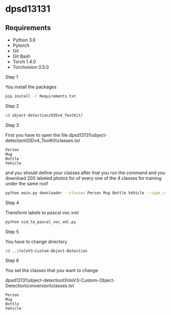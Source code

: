 # dpsd13131
## Requirements
- Python 3.6
- Pytorch 
- Git
- Git Bash
- Torch 1.4.0
- Torchvision 0.5.0


Step 1

You install the packages

```bash
pip install -r Requirements.txt
```

Step 2

```bash 
cd object-detection/OIDv4_ToolKit/
```

Step 3 

First you have to open the file dpsd13131\object-detection\OIDv4_ToolKit\classes.txt 

```
Person
Mug
Bottle
Vehicle
```

and you should define your classes after that you run the command and you download 200 labeled photos for of every one of the 4 classes for training under the same roof
```bash
python main.py downloader --classes Person Mug Bottle Vehicle --type_csv train --multiclasses 1 --limit 200
```

Step 4

Transform labels to pascal voc xml
```bash
python oid_to_pascal_voc_xml.py
```

Step 5

You have to change directory

```bash
cd ..\YoloV3-Custom-Object-Detection
```
Step 6 

You set the classes that you want to change

dpsd13131\object-detection\YoloV3-Custom-Object-Detection\conversion\classes.txt

```
Person
Mug
Bottle
Vehicle
```
